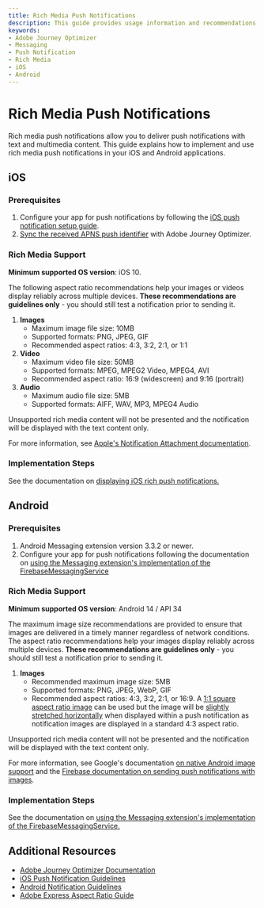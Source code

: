 ```yaml
---
title: Rich Media Push Notifications
description: This guide provides usage information and recommendations for implementing rich media push notifications in your iOS and Android applications with Adobe Journey Optimizer.
keywords:
- Adobe Journey Optimizer
- Messaging
- Push Notification
- Rich Media
- iOS
- Android
---
```


# Rich Media Push Notifications

Rich media push notifications allow you to deliver push notifications with text and multimedia content. This guide explains how to implement and use rich media push notifications in your iOS and Android applications.

## iOS

### Prerequisites

1. Configure your app for push notifications by following the [iOS push notification setup guide](https://developer.apple.com/documentation/usernotifications/registering-your-app-with-apns).
2. [Sync the received APNS push identifier](./ios/api-reference.md#sync-the-push-token) with Adobe Journey Optimizer.

### Rich Media Support

**Minimum supported OS version**: iOS 10.

<InlineAlert variant="info" slots="text"/>

The following aspect ratio recommendations help your images or videos display reliably across multiple devices. **These recommendations are guidelines only**  - you should still test a notification prior to sending it.

1. **Images**
   * Maximum image file size: 10MB
   * Supported formats: PNG, JPEG, GIF
   * Recommended aspect ratios: 4:3, 3:2, 2:1, or 1:1
2. **Video**
   * Maximum video file size: 50MB
   * Supported formats: MPEG, MPEG2 Video, MPEG4, AVI
   * Recommended aspect ratio: 16:9 (widescreen) and 9:16 (portrait)
3. **Audio**
   * Maximum audio file size: 5MB
   * Supported formats: AIFF, WAV, MP3, MPEG4 Audio

Unsupported rich media content will not be presented and the notification will be displayed with the text content only.

For more information, see [Apple's Notification Attachment documentation](https://developer.apple.com/documentation/usernotifications/unnotificationattachment#Supported-File-Types).

### Implementation Steps

See the documentation on [displaying iOS rich push notifications.](./ios/display-rich-notifications.md)

## Android

### Prerequisites

1. Android Messaging extension version 3.3.2 or newer.
2. Configure your app for push notifications following the documentation on [using the Messaging extension's implementation of the FirebaseMessagingService](./android/automatic-display-and-tracking.md#register-messaging-extensions-firebasemessagingservice)

### Rich Media Support

**Minimum supported OS version**: Android 14 / API 34

<InlineAlert variant="info" slots="text"/>

The maximum image size recommendations are provided to ensure that images are delivered in a timely manner regardless of network conditions. The aspect ratio recommendations help your images display reliably across multiple devices. **These recommendations are guidelines only** - you should still test a notification prior to sending it.

1. **Images**
   * Recommended maximum image size: 5MB
   * Supported formats: PNG, JPEG, WebP, GIF
   * Recommended aspect ratios: 4:3, 3:2, 2:1, or 16:9. A [1:1 square aspect ratio image](../assets/push-notification/square-image.png) can be used but the image will be [slightly stretched horizontally](../assets/push-notification/square-image-android-push.png) when displayed within a push notification as notification images are displayed in a standard 4:3 aspect ratio.

Unsupported rich media content will not be presented and the notification will be displayed with the text content only.

For more information, see Google's documentation [on native Android image support](https://developer.android.com/media/platform/supported-formats#image-formats) and the [Firebase documentation on sending push notifications with images](https://firebase.google.com/docs/cloud-messaging/android/send-image).

### Implementation Steps

See the documentation on [using the Messaging extension's implementation of the FirebaseMessagingService.](./android/automatic-display-and-tracking.md#register-messaging-extensions-firebasemessagingservice)

## Additional Resources

* [Adobe Journey Optimizer Documentation](https://experienceleague.adobe.com/docs/journey-optimizer/using/push/design-push.html)
* [iOS Push Notification Guidelines](https://developer.apple.com/documentation/usernotifications)
* [Android Notification Guidelines](https://developer.android.com/guide/topics/ui/notifiers/notifications)
* [Adobe Express Aspect Ratio Guide](https://www.adobe.com/express/discover/sizes/photo-aspect-ratio)

